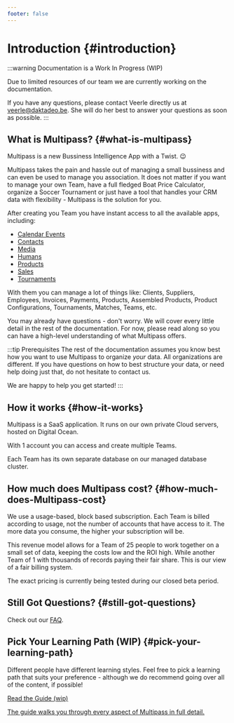 ```yaml
---
footer: false
---
```


# Introduction {#introduction}

:::warning Documentation is a Work In Progress (WIP)

Due to limited resources of our team we are currently working on the documentation.

If you have any questions, please contact Veerle directly us at [veerle@daktadeo.be](mailto:veerle@daktadeo.be). She will do her best to answer your questions as soon as possible. 
:::

## What is Multipass? {#what-is-multipass}

Multipass is a new Bussiness Intelligence App with a Twist. 😉 

Multipass takes the pain and hassle out of managing a small bussiness and can even be used to manage you association. It does not matter if you want to manage your own Team, have a full fledged Boat Price Calculator, organize a Soccer Tournament or just have a tool that handles your CRM data with flexibility - Multipass is the solution for you.

After creating you Team you have instant access to all the available apps, including:

- [Calendar Events](/app/calendar-events)
- [Contacts](/app/contacts)
- [Media](/app/media)
- [Humans](/app/humans)
- [Products](/app/products)
- [Sales](/app/sales)
- [Tournaments](/app/tournaments)

With them you can manage a lot of things like: Clients, Suppliers, Employees, Invoices, Payments, Products, Assembled Products, Product Configurations, Tournaments, Matches, Teams,  etc.

You may already have questions - don't worry. We will cover every little detail in the rest of the documentation. For now, please read along so you can have a high-level understanding of what Multipass offers.

:::tip Prerequisites
The rest of the documentation assumes you know best how you want to use Multipass to organize _your_ data. All organizations are different. If you have questions on how to best structure your data, or need help doing just that, do not hesitate to contact us.

We are happy to help you get started! 
:::

## How it works {#how-it-works}

Multipass is a SaaS application. It runs on our own private Cloud servers, hosted on Digital Ocean.

With 1 account you can access and create multiple Teams.

Each Team has its own separate database on our managed database cluster.

## How much does Multipass cost? {#how-much-does-Multipass-cost}
We use a usage-based, block based subscription. Each Team is billed according to usage, not the number of accounts that have access to it. The more data you consume, the higher your subscription will be.

This revenue model allows for a Team of 25 people to work together on a small set of data, keeping the costs low and the ROI high. While another Team of 1 with thousands of records paying their fair share. This is our view of a fair billing system.

The exact pricing is currently being tested during our closed beta period.

## Still Got Questions? {#still-got-questions}

Check out our [FAQ](/about/faq).

## Pick Your Learning Path (WIP) {#pick-your-learning-path}


Different people have different learning styles. Feel free to pick a learning path that suits your preference - although we do recommend going over all of the content, if possible!

<div class="vt-box-container next-steps">
  <a class="vt-box" href="/guide/quick-start.html">
    <p class="next-steps-link">Read the Guide (wip)</p>
    <p class="next-steps-caption">The guide walks you through every aspect of  Multipass in full detail.</p>
  </a>
</div>
